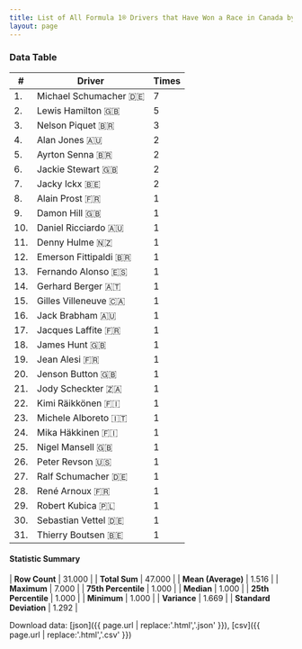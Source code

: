 ```yaml
---
title: List of All Formula 1® Drivers that Have Won a Race in Canada by Number of Times
layout: page
---
```


<canvas id="chart" width="400" height="180"></canvas>
<script>
var data = {
    "datasets": [
        {
            "backgroundColor": [
                "#f3a935",
                "#f3a935",
                "#f3a935",
                "#f3a935",
                "#f3a935",
                "#f3a935",
                "#f3a935",
                "#f3a935",
                "#f3a935",
                "#f3a935",
                "#f3a935",
                "#f3a935",
                "#f3a935",
                "#f3a935",
                "#f3a935",
                "#f3a935",
                "#f3a935",
                "#f3a935",
                "#f3a935",
                "#f3a935",
                "#f3a935",
                "#f3a935",
                "#f3a935",
                "#f3a935",
                "#f3a935",
                "#f3a935",
                "#f3a935",
                "#f3a935",
                "#f3a935",
                "#f3a935",
                "#f3a935"
            ],
            "borderColor": [
                "#f68639",
                "#f68639",
                "#f68639",
                "#f68639",
                "#f68639",
                "#f68639",
                "#f68639",
                "#f68639",
                "#f68639",
                "#f68639",
                "#f68639",
                "#f68639",
                "#f68639",
                "#f68639",
                "#f68639",
                "#f68639",
                "#f68639",
                "#f68639",
                "#f68639",
                "#f68639",
                "#f68639",
                "#f68639",
                "#f68639",
                "#f68639",
                "#f68639",
                "#f68639",
                "#f68639",
                "#f68639",
                "#f68639",
                "#f68639",
                "#f68639"
            ],
            "borderWidth": 1,
            "data": [
                7.0,
                5.0,
                3.0,
                2.0,
                2.0,
                2.0,
                2.0,
                1.0,
                1.0,
                1.0,
                1.0,
                1.0,
                1.0,
                1.0,
                1.0,
                1.0,
                1.0,
                1.0,
                1.0,
                1.0,
                1.0,
                1.0,
                1.0,
                1.0,
                1.0,
                1.0,
                1.0,
                1.0,
                1.0,
                1.0,
                1.0
            ],
            "label": "Times"
        }
    ],
    "labels": [
        "Michael Schumacher",
        "Lewis Hamilton",
        "Nelson Piquet",
        "Alan Jones",
        "Ayrton Senna",
        "Jackie Stewart",
        "Jacky Ickx",
        "Alain Prost",
        "Damon Hill",
        "Daniel Ricciardo",
        "Denny Hulme",
        "Emerson Fittipaldi",
        "Fernando Alonso",
        "Gerhard Berger",
        "Gilles Villeneuve",
        "Jack Brabham",
        "Jacques Laffite",
        "James Hunt",
        "Jean Alesi",
        "Jenson Button",
        "Jody Scheckter",
        "Kimi Räikkönen",
        "Michele Alboreto",
        "Mika Häkkinen",
        "Nigel Mansell",
        "Peter Revson",
        "Ralf Schumacher",
        "René Arnoux",
        "Robert Kubica",
        "Sebastian Vettel",
        "Thierry Boutsen"
    ]
};
var options = {
  legend: {
    display: false
  },
  scales: {
    xAxes: [{
      ticks: {
        beginAtZero: true,
        maxRotation: 180,
        display: window.innerWidth > 800
      }
    }],
    yAxes: [{
      ticks: {
        beginAtZero: true
      }
    }]
  },
  onResize: function(chart, size) {
    chart.options.scales.xAxes[0].ticks.display = size.width > 800;
  }
};
var chart = new Chart("chart", {
    data: data,
    type: 'bar',
    options: options
});
</script>



### Data Table

| # | Driver | Times |
|--|--|--|
| 1. | Michael Schumacher 🇩🇪 | 7 |
| 2. | Lewis Hamilton 🇬🇧 | 5 |
| 3. | Nelson Piquet 🇧🇷 | 3 |
| 4. | Alan Jones 🇦🇺 | 2 |
| 5. | Ayrton Senna 🇧🇷 | 2 |
| 6. | Jackie Stewart 🇬🇧 | 2 |
| 7. | Jacky Ickx 🇧🇪 | 2 |
| 8. | Alain Prost 🇫🇷 | 1 |
| 9. | Damon Hill 🇬🇧 | 1 |
| 10. | Daniel Ricciardo 🇦🇺 | 1 |
| 11. | Denny Hulme 🇳🇿 | 1 |
| 12. | Emerson Fittipaldi 🇧🇷 | 1 |
| 13. | Fernando Alonso 🇪🇸 | 1 |
| 14. | Gerhard Berger 🇦🇹 | 1 |
| 15. | Gilles Villeneuve 🇨🇦 | 1 |
| 16. | Jack Brabham 🇦🇺 | 1 |
| 17. | Jacques Laffite 🇫🇷 | 1 |
| 18. | James Hunt 🇬🇧 | 1 |
| 19. | Jean Alesi 🇫🇷 | 1 |
| 20. | Jenson Button 🇬🇧 | 1 |
| 21. | Jody Scheckter 🇿🇦 | 1 |
| 22. | Kimi Räikkönen 🇫🇮 | 1 |
| 23. | Michele Alboreto 🇮🇹 | 1 |
| 24. | Mika Häkkinen 🇫🇮 | 1 |
| 25. | Nigel Mansell 🇬🇧 | 1 |
| 26. | Peter Revson 🇺🇸 | 1 |
| 27. | Ralf Schumacher 🇩🇪 | 1 |
| 28. | René Arnoux 🇫🇷 | 1 |
| 29. | Robert Kubica 🇵🇱 | 1 |
| 30. | Sebastian Vettel 🇩🇪 | 1 |
| 31. | Thierry Boutsen 🇧🇪 | 1 |

#### Statistic Summary

| **Row Count** | 31.000 |
| **Total Sum** | 47.000 |
| **Mean (Average)** | 1.516 |
| **Maximum** | 7.000 |
| **75th Percentile** | 1.000 |
| **Median** | 1.000 |
| **25th Percentile** | 1.000 |
| **Minimum** | 1.000 |
| **Variance** | 1.669 |
| **Standard Deviation** | 1.292 |

Download data: [json]({{ page.url | replace:'.html','.json' }}), [csv]({{ page.url | replace:'.html','.csv' }})
